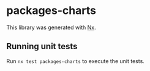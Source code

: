 # packages-charts

This library was generated with [Nx](https://nx.dev).

## Running unit tests

Run `nx test packages-charts` to execute the unit tests.
